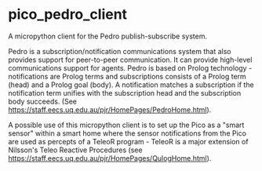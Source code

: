 # pico_pedro_client
A micropython client for the Pedro publish-subscribe system.

Pedro is a subscription/notification communications system that also provides support for peer-to-peer communication. It can provide high-level communications support for agents. Pedro is based on Prolog technology - notifications are Prolog terms and subscriptions consists of a Prolog term (head) and a Prolog goal (body). A notification matches a subscription if the notification term unifies with the subscription head and the subscription body succeeds. (See https://staff.eecs.uq.edu.au/pjr/HomePages/PedroHome.html).

A possible use of this micropython client is to set up the Pico as a "smart sensor"  within a smart home where the sensor notifications from the Pico are used as percepts of a TeleoR program - TeleoR is a major extension of Nilsson's Teleo Reactive Procedures (see https://staff.eecs.uq.edu.au/pjr/HomePages/QulogHome.html).  
